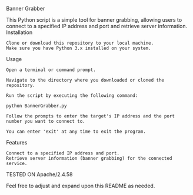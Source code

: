 Banner Grabber

This Python script is a simple tool for banner grabbing, allowing users to connect to a specified IP address and port and retrieve server information.
Installation

    Clone or download this repository to your local machine.
    Make sure you have Python 3.x installed on your system.

Usage

    Open a terminal or command prompt.

    Navigate to the directory where you downloaded or cloned the repository.

    Run the script by executing the following command:

    python BannerGrabber.py

    Follow the prompts to enter the target's IP address and the port number you want to connect to.

    You can enter 'exit' at any time to exit the program.

Features

    Connect to a specified IP address and port.
    Retrieve server information (banner grabbing) for the connected service.

TESTED ON Apache/2.4.58

Feel free to adjust and expand upon this README as needed.
